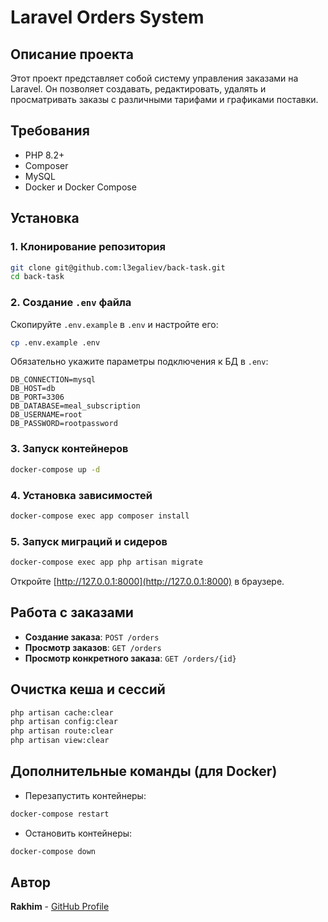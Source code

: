 # Laravel Orders System

## Описание проекта

Этот проект представляет собой систему управления заказами на Laravel. Он позволяет создавать, редактировать, удалять и просматривать заказы с различными тарифами и графиками поставки.

## Требования
- PHP 8.2+
- Composer
- MySQL
- Docker и Docker Compose

## Установка

### 1. Клонирование репозитория
```sh
git clone git@github.com:l3egaliev/back-task.git
cd back-task
```

### 2. Создание `.env` файла
Скопируйте `.env.example` в `.env` и настройте его:
```sh
cp .env.example .env
```

Обязательно укажите параметры подключения к БД в `.env`:
```env
DB_CONNECTION=mysql
DB_HOST=db 
DB_PORT=3306
DB_DATABASE=meal_subscription
DB_USERNAME=root
DB_PASSWORD=rootpassword
```

### 3. Запуск контейнеров
```sh
docker-compose up -d
```

### 4. Установка зависимостей
```sh
docker-compose exec app composer install
```

### 5. Запуск миграций и сидеров
```sh
docker-compose exec app php artisan migrate
```

Откройте [http://127.0.0.1:8000](http://127.0.0.1:8000) в браузере.

## Работа с заказами
- **Создание заказа**: `POST /orders`
- **Просмотр заказов**: `GET /orders`
- **Просмотр конкретного заказа**: `GET /orders/{id}`

## Очистка кеша и сессий
```sh
php artisan cache:clear
php artisan config:clear
php artisan route:clear
php artisan view:clear
```

## Дополнительные команды (для Docker)

- Перезапустить контейнеры:
```sh
docker-compose restart
```
- Остановить контейнеры:
```sh
docker-compose down
```

## Автор
**Rakhim** - [GitHub Profile](https://github.com/l3egaliev)

